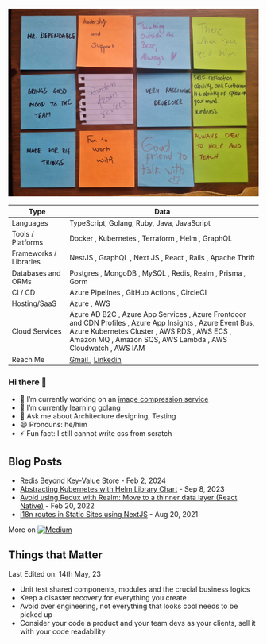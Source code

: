 ![TeamReview](assets/TeamReview.jpg)

| Type               | Data |
| ---------------------- | ---------------------------------------------------------------------------------------------------------------------------------------------------------------------------------------------------------------------------------------------------------------------------------------------------------------------------------------------------------------------------------------------------------------------------------------------------------------------------------------------------------------------------------------------------------------------------------------------------------------------------------------------------------------------------------------------------------------------------------------------------------------------------------------------------------------------------------------------------------------------------------------------------------------------------------------------------------------------------------------------------------------------------------------------------------------------------------------------------------------------------------------------------------------------------------------------------------------------------------------------------------------------------------------------------------------------------------------------------------------------------------------------------------------------------------------------------------------------------------------------------------------------------------------------------------------------------------------------------------------------------------------------------------------------------------------------------------------------------------------------------------------------------------------------------------------------------------------------------------------------------------------------------------------------------------------------------------------------------------------------------------------------------------------------------------------------------------------------------------------------------------------------------------------------------------------------------------------------------------------------------------------------------------------------------------------------------------------------------------------------------------------------------------------------- |
| Languages              | TypeScript, Golang, Ruby, Java, JavaScript |
| Tools / Platforms      | Docker , Kubernetes , Terraform , Helm  , GraphQL |
| Frameworks / Libraries | NestJS  , GraphQL , Next JS , React , Rails , Apache Thrift |
| Databases and ORMs     | Postgres , MongoDB , MySQL , Redis, Realm , Prisma , Gorm |
| CI / CD                | Azure Pipelines , GitHub Actions , CircleCI |
| Hosting/SaaS           | Azure , AWS |
| Cloud Services         | Azure AD B2C , Azure App Services , Azure Frontdoor and CDN Profiles , Azure App Insights , Azure Event Bus, Azure Kubernetes Cluster , AWS RDS , AWS ECS , Amazon MQ , Amazon SQS, AWS Lambda , AWS Cloudwatch , AWS IAM |
| Reach Me               | [Gmail ](mailto:mukarram.ali89@gmail.com), [Linkedin](https://www.linkedin.com/in/mukkuali/) |

### Hi there 👋

- 🔭 I’m currently working on an [image compression service](https://github.com/mukarramali/imagestack)
- 🌱 I’m currently learning golang
- 💬 Ask me about Architecture designing, Testing
- 😄 Pronouns: he/him
- ⚡ Fun fact: I still cannot write css from scratch

## Blog Posts

- [Redis Beyond Key-Value Store](https://medium.com/schmiedeone/redis-beyond-key-value-store-b9f7c636be98) - Feb 2, 2024
- [Abstracting Kubernetes with Helm Library Chart](https://medium.com/schmiedeone/abstracting-kubernetes-with-helm-library-chart-4da85c3be8f5) - Sep 8, 2023
- [Avoid using Redux with Realm: Move to a thinner data layer (React Native)](https://medium.com/schmiedeone/avoid-using-redux-with-realm-move-to-a-thinner-data-layer-react-native-8e80cc7b07b3) - Feb 20, 2022
- [i18n routes in Static Sites using NextJS](https://medium.com/schmiedeone/i18n-routes-in-static-sites-using-nextjs-b6a547477bb1) - Aug 20, 2021

More on [![Medium](https://img.shields.io/badge/Medium-12100E?style=flat&logo=medium&logoColor=white)](https://medium.com/@mukarram_ali)

## Things that Matter
Last Edited on: 14th May, 23

- Unit test shared components, modules and the crucial business logics
- Keep a disaster recovery for everything you create
- Avoid over engineering, not everything that looks cool needs to be picked up
- Consider your code a product and your team devs as your clients, sell it with your code readability
